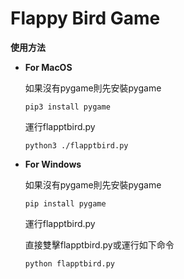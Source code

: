 # Flappy Bird Game



**使用方法**



* **For MacOS**

  如果沒有pygame則先安裝pygame

  ```
  pip3 install pygame
  ```

  運行flapptbird.py

  ```
  python3 ./flapptbird.py
  ```

  

* **For Windows**

  如果沒有pygame則先安裝pygame

  ```
  pip install pygame
  ```

  運行flapptbird.py

  直接雙擊flapptbird.py或運行如下命令

  ```
  python flapptbird.py
  ```

  

  